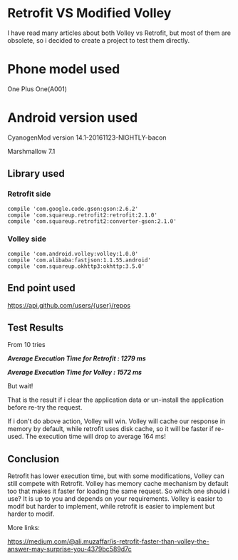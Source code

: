 # Retrofit VS Modified Volley

I have read many articles about both Volley vs Retrofit, but most of them are obsolete, so i decided to create a project to test them directly.

# Phone model used
One Plus One(A001)

# Android version used
CyanogenMod version 14.1-20161123-NIGHTLY-bacon

Marshmallow 7.1

## Library used

### Retrofit side
```
compile 'com.google.code.gson:gson:2.6.2'
compile 'com.squareup.retrofit2:retrofit:2.1.0'
compile 'com.squareup.retrofit2:converter-gson:2.1.0'
```
### Volley side
```
compile 'com.android.volley:volley:1.0.0'
compile 'com.alibaba:fastjson:1.1.55.android'
compile 'com.squareup.okhttp3:okhttp:3.5.0'
```
## End point used
https://api.github.com/users/{user}/repos

## Test Results
From 10 tries

***Average Execution Time for Retrofit : 1279 ms***

***Average Execution Time for Volley : 1572 ms***

But wait!

That is the result if i clear the application data or un-install the application before re-try the request.

If i don't do above action, Volley will win. Volley will cache our response in memory by default, while retrofit uses disk cache, so it will be faster if re-used. The execution time will drop to average 164 ms!

## Conclusion
Retrofit has lower execution time, but with some modifications, Volley can still compete with Retrofit. Volley has memory cache mechanism by default too that makes it faster for loading the same request. So which one should i use? It is up to you and depends on your requirements. Volley is easier to modif but harder to implement, while retrofit is easier to implement but harder to modif.

More links:

https://medium.com/@ali.muzaffar/is-retrofit-faster-than-volley-the-answer-may-surprise-you-4379bc589d7c
